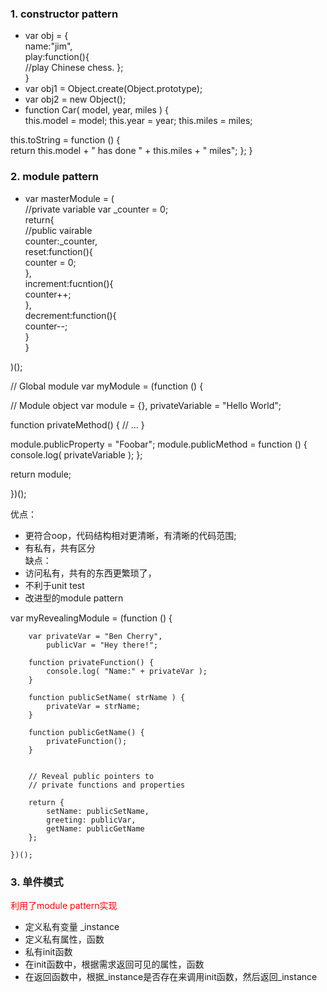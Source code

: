 ### 1. constructor pattern
 * var obj = {  
    name:"jim",  
    play:function(){  
    //play Chinese chess.
    };  
  }
 * var obj1 = Object.create(Object.prototype);
 * var obj2 = new Object();
 * function Car( model, year, miles ) {  
  this.model = model;
  this.year = year;
  this.miles = miles;
 
  this.toString = function () {  
    return this.model + " has done " + this.miles + " miles";
  }; 
}

### 2. module pattern  
* var masterModule = (  
  //private variable
    var _counter = 0;    
    return{  
      //public vairable  
      counter:_counter,  
      reset:function(){  
        counter = 0;  
      },  
      increment:fucntion(){  
          counter++;  
      },  
      decrement:function(){  
          counter--;  
      }   
  }  
    

)();

// Global module
var myModule = (function () {
 
  // Module object
  var module = {},
    privateVariable = "Hello World";
 
  function privateMethod() {
    // ...
  }
 
  module.publicProperty = "Foobar";
  module.publicMethod = function () {
    console.log( privateVariable );
  };
 
  return module;
 
})();

优点：  
* 更符合oop，代码结构相对更清晰，有清晰的代码范围;  
* 有私有，共有区分  
缺点：  
* 访问私有，共有的东西更繁琐了，  
* 不利于unit test
* 改进型的module pattern  
    
var myRevealingModule = (function () {
 
        var privateVar = "Ben Cherry",
            publicVar = "Hey there!";
 
        function privateFunction() {
            console.log( "Name:" + privateVar );
        }
 
        function publicSetName( strName ) {
            privateVar = strName;
        }
 
        function publicGetName() {
            privateFunction();
        }
 
 
        // Reveal public pointers to
        // private functions and properties
 
        return {
            setName: publicSetName,
            greeting: publicVar,
            getName: publicGetName
        };
 
    })();
### 3. 单件模式  
<font color=red>利用了module pattern实现  </font>
* 定义私有变量 _instance  
* 定义私有属性，函数
* 私有init函数
* 在init函数中，根据需求返回可见的属性，函数
* 在返回函数中，根据_instance是否存在来调用init函数，然后返回_instance
